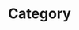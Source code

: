 ---
title: "Category"
layout: categories
permalink: /categories/
author_profile: true
sidebar_main: true
sidebar:
    nav: "docs"
taxonomy: "Category"
---
